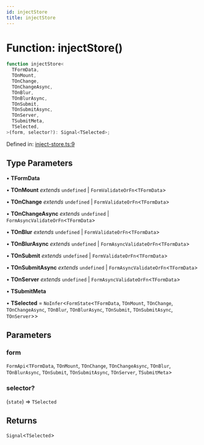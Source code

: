 ```yaml
---
id: injectStore
title: injectStore
---
```


<!-- DO NOT EDIT: this page is autogenerated from the type comments -->

# Function: injectStore()

```ts
function injectStore<
  TFormData,
  TOnMount,
  TOnChange,
  TOnChangeAsync,
  TOnBlur,
  TOnBlurAsync,
  TOnSubmit,
  TOnSubmitAsync,
  TOnServer,
  TSubmitMeta,
  TSelected,
>(form, selector?): Signal<TSelected>;
```

Defined in: [inject-store.ts:9](https://github.com/TanStack/form/blob/main/packages/angular-form/src/inject-store.ts#L9)

## Type Parameters

• **TFormData**

• **TOnMount** _extends_ `undefined` \| `FormValidateOrFn`\<`TFormData`\>

• **TOnChange** _extends_ `undefined` \| `FormValidateOrFn`\<`TFormData`\>

• **TOnChangeAsync** _extends_ `undefined` \| `FormAsyncValidateOrFn`\<`TFormData`\>

• **TOnBlur** _extends_ `undefined` \| `FormValidateOrFn`\<`TFormData`\>

• **TOnBlurAsync** _extends_ `undefined` \| `FormAsyncValidateOrFn`\<`TFormData`\>

• **TOnSubmit** _extends_ `undefined` \| `FormValidateOrFn`\<`TFormData`\>

• **TOnSubmitAsync** _extends_ `undefined` \| `FormAsyncValidateOrFn`\<`TFormData`\>

• **TOnServer** _extends_ `undefined` \| `FormAsyncValidateOrFn`\<`TFormData`\>

• **TSubmitMeta**

• **TSelected** = `NoInfer`\<`FormState`\<`TFormData`, `TOnMount`, `TOnChange`, `TOnChangeAsync`, `TOnBlur`, `TOnBlurAsync`, `TOnSubmit`, `TOnSubmitAsync`, `TOnServer`\>\>

## Parameters

### form

`FormApi`\<`TFormData`, `TOnMount`, `TOnChange`, `TOnChangeAsync`, `TOnBlur`, `TOnBlurAsync`, `TOnSubmit`, `TOnSubmitAsync`, `TOnServer`, `TSubmitMeta`\>

### selector?

(`state`) => `TSelected`

## Returns

`Signal`\<`TSelected`\>
